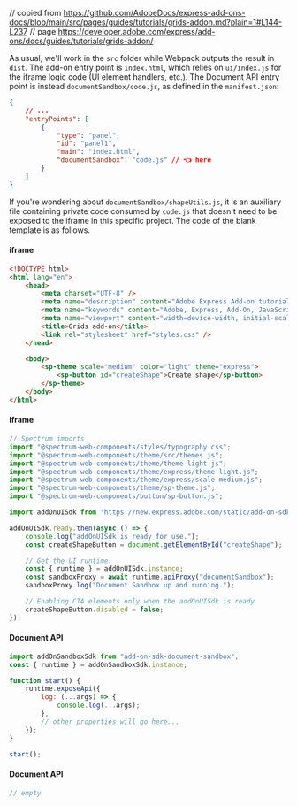 // copied from https://github.com/AdobeDocs/express-add-ons-docs/blob/main/src/pages/guides/tutorials/grids-addon.md?plain=1#L144-L237
// page https://developer.adobe.com/express/add-ons/docs/guides/tutorials/grids-addon/

As usual, we'll work in the `src` folder while Webpack outputs the result in `dist`. The add-on entry point is `index.html`, which relies on `ui/index.js` for the iframe logic code (UI element handlers, etc.). The Document API entry point is instead `documentSandbox/code.js`, as defined in the `manifest.json`:

```json
{
    // ...
    "entryPoints": [
        {
            "type": "panel",
            "id": "panel1",
            "main": "index.html",
            "documentSandbox": "code.js" // 👈 here
        }
    ]
}
```

If you're wondering about `documentSandbox/shapeUtils.js`, it is an auxiliary file containing private code consumed by `code.js` that doesn't need to be exposed to the iframe in this specific project. The code of the blank template is as follows.

<!-- Code below -->
<CodeBlock slots="heading, code" repeat="4" languages="index.html, index.js, code.js, shapeUtils.js"/>

#### iframe

```html
<!DOCTYPE html>
<html lang="en">
    <head>
        <meta charset="UTF-8" />
        <meta name="description" content="Adobe Express Add-on tutorial using JavaScript and the Document Sandbox" />
        <meta name="keywords" content="Adobe, Express, Add-On, JavaScript, Document Sandbox, Document API" />
        <meta name="viewport" content="width=device-width, initial-scale=1.0" />
        <title>Grids add-on</title>
        <link rel="stylesheet" href="styles.css" />
    </head>

    <body>
        <sp-theme scale="medium" color="light" theme="express">
            <sp-button id="createShape">Create shape</sp-button>
        </sp-theme>
    </body>
</html>
```

#### iframe

```js
// Spectrum imports
import "@spectrum-web-components/styles/typography.css";
import "@spectrum-web-components/theme/src/themes.js";
import "@spectrum-web-components/theme/theme-light.js";
import "@spectrum-web-components/theme/express/theme-light.js";
import "@spectrum-web-components/theme/express/scale-medium.js";
import "@spectrum-web-components/theme/sp-theme.js";
import "@spectrum-web-components/button/sp-button.js";

import addOnUISdk from "https://new.express.adobe.com/static/add-on-sdk/sdk.js";

addOnUISdk.ready.then(async () => {
    console.log("addOnUISdk is ready for use.");
    const createShapeButton = document.getElementById("createShape");

    // Get the UI runtime.
    const { runtime } = addOnUISdk.instance;
    const sandboxProxy = await runtime.apiProxy("documentSandbox");
    sandboxProxy.log("Document Sandbox up and running.");

    // Enabling CTA elements only when the addOnUISdk is ready
    createShapeButton.disabled = false;
});
```

#### Document API

```js
import addOnSandboxSdk from "add-on-sdk-document-sandbox";
const { runtime } = addOnSandboxSdk.instance;

function start() {
    runtime.exposeApi({
        log: (...args) => {
            console.log(...args);
        },
        // other properties will go here...
    });
}

start();
```

#### Document API

```js
// empty
```